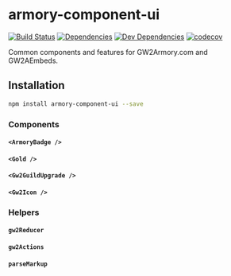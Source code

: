 # armory-component-ui

[![Build Status](https://travis-ci.org/madou/armory-component-ui.svg?branch=master)](https://travis-ci.org/madou/armory-component-ui) [![Dependencies](https://david-dm.org/madou/armory-component-ui.svg)](https://david-dm.org/madou/armory-component-ui) [![Dev Dependencies](https://david-dm.org/madou/armory-component-ui/dev-status.svg)](https://david-dm.org/madou/armory-component-ui?type=dev) [![codecov](https://codecov.io/gh/madou/armory-component-ui/branch/master/graph/badge.svg)](https://codecov.io/gh/madou/armory-component-ui)

Common components and features for GW2Armory.com and GW2AEmbeds.

## Installation

```bash
npm install armory-component-ui --save
```

### Components

#### `<ArmoryBadge />`

#### `<Gold />`

#### `<Gw2GuildUpgrade />`

#### `<Gw2Icon />`

### Helpers

#### `gw2Reducer`

#### `gw2Actions`

#### `parseMarkup`
